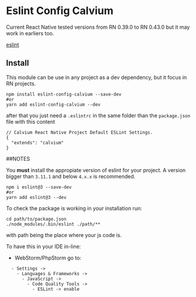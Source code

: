 Eslint Config Calvium
=====================

Current React Native tested versions from RN 0.39.0 to RN 0.43.0 but it may work in earliers too.

[eslint](http://eslint.org/)

## Install

This module can be use in any project as a dev dependency, but it focus in RN projects.

```lang=bash
npm install eslint-config-calvium --save-dev
#or
yarn add eslint-config-calvium --dev
```

after that you just need a `.eslintrc` in the same folder than the `package.json` file with this content
 
```lang=js
// Calvium React Native Project Default ESLint Settings.
{
  "extends": "calvium"
}
```

##NOTES

You **must** install the appropiate version of eslint for your project. A version bigger than `3.11.1` and below `4.x.x` is recommended.

```lang=bash
npm i eslint@3 --save-dev
#or
yarn add eslint@3 --dev
```

To check the package is working in your installation run:

```lang=bash
cd path/to/package.json
./node_modules/.bin/eslint ./path/**
```

with path being the place where your js code is.

To have this in your IDE in-line:

- WebStorm/PhpStorm go to:

```
  - Settings ->
    - Languages & Frameworks ->
      - JavaScript -> 
        - Code Quality Tools ->
          - ESLint -> enable
```
